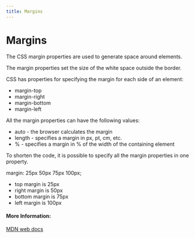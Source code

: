 ```yaml
---
title: Margins
---
```

# Margins

<p>The CSS margin properties are used to generate space around elements.</p>
<p>The margin properties set the size of the white space outside the border.</p>
<p>CSS has properties for specifying the margin for each side of an element:</p>
<ul>
  <li>margin-top</li>
  <li>margin-right</li>
  <li>margin-bottom</li>
  <li>margin-left</li>
</ul>
<p>All the margin properties can have the following values:</p>
<ul>
  <li>auto - the browser calculates the margin</li>
  <li>length - specifies a margin in px, pt, cm, etc.</li>
  <li>% - specifies a margin in % of the width of the containing element</li>
</ul>
<p>To shorten the code, it is possible to specify all the margin properties in one property.</p>
margin: 25px 50px 75px 100px;
<ul>
  <li>top margin is 25px</li>
  <li>right margin is 50px</li>
  <li>bottom margin is 75px</li>
  <li>left margin is 100px</li>
</ul>

#### More Information:
[MDN web docs](https://developer.mozilla.org/en-US/docs/Web/CSS/margin)
